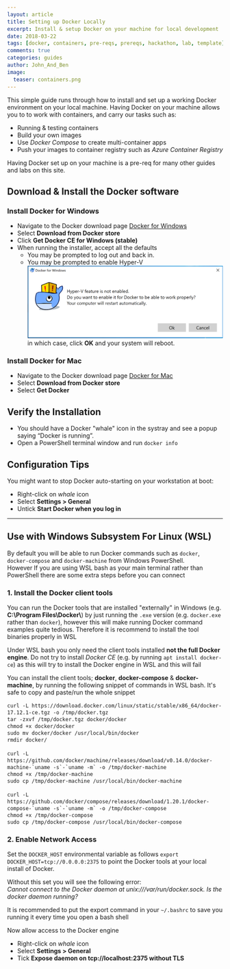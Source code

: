 ```yaml
---
layout: article
title: Setting up Docker Locally
excerpt: Install & setup Docker on your machine for local development
date: 2018-03-22
tags: [docker, containers, pre-reqs, prereqs, hackathon, lab, template]
comments: true
categories: guides
author: John_And_Ben
image:
  teaser: containers.png
---
```


This simple guide runs through how to install and set up a working Docker environment on your local machine. Having Docker on your machine allows you to to work with containers, and carry our tasks such as:
* Running & testing containers
* Build your own images
* Use *Docker Compose* to create multi-container apps
* Push your images to container registry such as *Azure Container Registry*

Having Docker set up on your machine is a pre-req for many other guides and labs on this site. 

## Download & Install the Docker software

### Install Docker for Windows

* Navigate to the Docker download page [Docker for Windows](https://www.docker.com/docker-windows)
* Select **Download from Docker store**
* Click **Get Docker CE for Windows (stable)**
* When running the installer, accept all the defaults
  * You may be prompted to log out and back in. 
  * You may be prompted to enable Hyper-V  
  ![Hyper-V Message](./docker/images/hyper-v-message.png)  
  in which case, click **OK** and your system will reboot.

### Install Docker for Mac
* Navigate to the Docker download page [Docker for Mac](https://www.docker.com/docker-mac)
* Select **Download from Docker store**
* Select **Get Docker**

## Verify the Installation
* You should have a Docker "whale" icon in the systray and see a popup saying “Docker is running”.
* Open a PowerShell terminal window and run `docker info`

## Configuration Tips

You might want to stop Docker auto-starting on your workstation at boot:
* Right-click on *whale* icon 
* Select **Settings > General**
* Untick **Start Docker when you log in**

---

## Use with Windows Subsystem For Linux (WSL)
By default you will be able to run Docker commands such as `docker`, `docker-compose` and `docker-machine` from Windows PowerShell.  
However If you are using WSL bash as your main terminal rather than PowerShell there are some extra steps before you can connect

### 1. Install the Docker client tools
You can run the Docker tools that are installed "externally" in Windows (e.g. **C:\\Program Files\\Docker\\**) by just running the `.exe` version (e.g. `docker.exe` rather than `docker`), however this will make running Docker command examples quite tedious. Therefore it is recommend to install the tool binaries properly in WSL

Under WSL bash you only need the client tools installed **not the full Docker engine**. Do not try to install *Docker CE* (e.g. by running `apt install docker-ce`) as this will try to install the Docker engine in WSL and this will fail

You can install the client tools; **docker**, **docker-compose** & **docker-machine**, by running the following snippet of commands in WSL bash. It's safe to copy and paste/run the whole snippet
```
curl -L https://download.docker.com/linux/static/stable/x86_64/docker-17.12.1-ce.tgz -o /tmp/docker.tgz
tar -zxvf /tmp/docker.tgz docker/docker
chmod +x docker/docker
sudo mv docker/docker /usr/local/bin/docker
rmdir docker/

curl -L https://github.com/docker/machine/releases/download/v0.14.0/docker-machine-`uname -s`-`uname -m` -o /tmp/docker-machine
chmod +x /tmp/docker-machine
sudo cp /tmp/docker-machine /usr/local/bin/docker-machine

curl -L https://github.com/docker/compose/releases/download/1.20.1/docker-compose-`uname -s`-`uname -m` -o /tmp/docker-compose
chmod +x /tmp/docker-compose
sudo cp /tmp/docker-compose /usr/local/bin/docker-compose

```

### 2. Enable Network Access 
Set the `DOCKER_HOST` environmental variable as follows `export DOCKER_HOST=tcp://0.0.0.0:2375` to point the Docker tools at your local install of Docker.

Without this set you will see the following error:  
*Cannot connect to the Docker daemon at unix:///var/run/docker.sock. Is the docker daemon running?*  

It is recommended to put the export command in your `~/.bashrc` to save you running it every time you open a bash shell

Now allow access to the Docker engine
* Right-click on *whale* icon 
* Select **Settings > General**
* Tick **Expose daemon on tcp://localhost:2375 without TLS**